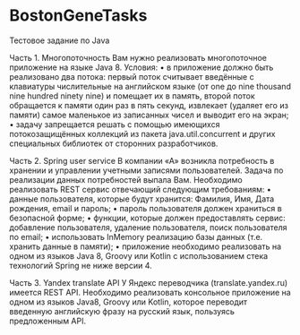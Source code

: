 # BostonGeneTasks
Тестовое задание по Java

Часть 1. Многопоточность
Вам нужно реализовать многопоточное приложение на языке Java 8.
Условия: 
•	в приложение должно быть реализовано два потока:
первый поток считывает введённые с клавиатуры числительные на английском языке (от one до nine thousand nine hundred ninety nine) и помещает их в память,
второй поток обращается к памяти один раз в пять секунд, извлекает (удаляет его из памяти) самое маленькое из записанных чисел и выводит его на экран;
•	задачу запрещается решать с помощью имеющихся потокозащищённых коллекций из пакета java.util.concurrent и других специальных библиотек от сторонних разработчиков.

Часть 2. Spring user service
В компании «А» возникла потребность в хранении и управлении учетными записями пользователей. Задача по реализации данных потребностей выпала Вам. Необходимо реализовать REST сервис отвечающий следующим требованиям:
•	данные пользователя, которые будут хранится: Фамилия, Имя, Дата рождения, email и пароль;
•	пароль пользователя должен храниться в безопасной форме;
•	функции, которые должен предоставлять сервис: добавление пользователя, удаление пользователя, поиск пользователя по email;
•	использовать InMemory реализацию базы данных (т.е. хранить данные в памяти);
•	приложение необходимо реализовать на одном из языков Java 8, Groovy или Kotlin c использованием стека технологий Spring не ниже версии 4.

Часть 3. Yandex translate API
У Яндекс переводчика (translate.yandex.ru) имеется REST API. Необходимо реализовать консольное приложение на одном из языков Java8, Groovy или Kotlin, которое переводит введенную английскую фразу на русский язык, пользуясь предложенным API.
